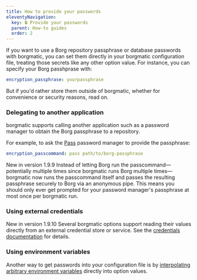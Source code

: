 ```yaml
---
title: How to provide your passwords
eleventyNavigation:
  key: 🔒 Provide your passwords
  parent: How-to guides
  order: 2
---
```

If you want to use a Borg repository passphrase or database passwords with
borgmatic, you can set them directly in your borgmatic configuration file,
treating those secrets like any other option value. For instance, you can
specify your Borg passhprase with:

```yaml
encryption_passphrase: yourpassphrase
```

But if you'd rather store them outside of borgmatic, whether for convenience
or security reasons, read on.


### Delegating to another application

borgmatic supports calling another application such as a password manager to 
obtain the Borg passphrase to a repository.

For example, to ask the [Pass](https://www.passwordstore.org/) password manager
to provide the passphrase:

```yaml
encryption_passcommand: pass path/to/borg-passphrase
```

<span class="minilink minilink-addedin">New in version 1.9.9</span> Instead of
letting Borg run the passcommand—potentially multiple times since borgmatic runs
Borg multiple times—borgmatic now runs the passcommand itself and passes the
resulting passphrase securely to Borg via an anonymous pipe. This means you
should only ever get prompted for your password manager's passphrase at most
once per borgmatic run.


<a id="systemd-service-credentials"></a>
<a id="container-secrets"></a>
<a id="keepassxc-passwords"></a>
<a id="file-based-credentials"></a>


### Using external credentials

<span class="minilink minilink-addedin">New in version 1.9.10</span> Several
borgmatic options support reading their values directly from an external
credential store or service. See the [credentials
documentation](https://torsion.org/borgmatic/reference/configuration/credentials/)
for details.


<a id="environment-variable-interpolation"></a>


### Using environment variables

Another way to get passwords into your configuration file is by [interpolating
arbitrary environment
variables](https://torsion.org/borgmatic/reference/configuration/environment-variables/)
directly into option values.
